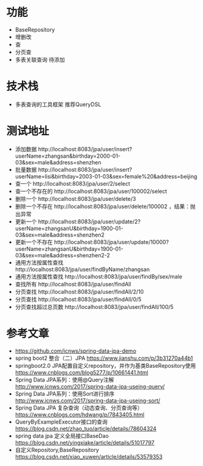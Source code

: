 
# 功能
* BaseRepository
* 增删改
* 查
* 分页查
* 多表关联查询 待添加

# 技术栈
* 多表查询的工具框架 推荐QueryDSL

# 测试地址
* 添加数据 http://localhost:8083/jpa/user/insert?userName=zhangsan&birthday=2000-01-03&sex=male&address=shenzhen
* 批量数据 http://localhost:8083/jpa/user/insert?userName=lisi&birthday=2003-01-03&sex=female%20&address=beijing
* 查一个 http://localhost:8083/jpa/user/2/select
* 查一个不存在的 http://localhost:8083/jpa/user/100002/select
* 删除一个 http://localhost:8083/jpa/user/delete/3
* 删除一个不存在 http://localhost:8083/jpa/user/delete/100002 ，结果：抛出异常
* 更新一个 http://localhost:8083/jpa/user/update/2?userName=zhangsanU&birthday=1900-01-03&sex=male&address=shenzhen2
* 更新一个不存在 http://localhost:8083/jpa/user/update/10000?userName=zhangsanU&birthday=1900-01-03&sex=male&address=shenzhen2-2
* 通用方法按属性查找 http://localhost:8083/jpa/user/findByName/zhangsan
* 通用方法按属性查找 http://localhost:8083/jpa/user/findBy/sex/male
* 查找所有 http://localhost:8083/jpa/user/findAll
* 分页查找 http://localhost:8083/jpa/user/findAll/2/10
* 分页查找 http://localhost:8083/jpa/user/findAll/0/5  
* 分页查找超过总页数 http://localhost:8083/jpa/user/findAll/100/5


# 参考文章
* https://github.com/icnws/spring-data-jpa-demo
* spring boot2 整合（二）JPA https://www.jianshu.com/p/3b31270a44b1
* springboot2.0 JPA配置自定义repository，并作为基类BaseRepository使用 https://www.cnblogs.com/blog5277/p/10661441.html
* Spring Data JPA系列：使用@Query注解 http://www.icnws.com/2017/spring-data-jpa-useing-query/
* Spring Data JPA系列：使用Sort进行排序 http://www.icnws.com/2017/spring-data-jpa-useing-sort/
* Spring Data JPA 复杂查询（动态查询、分页查询等）https://www.cnblogs.com/hdwang/p/7843405.html
* QueryByExampleExecutor接口的查询 https://blog.csdn.net/zhao_tuo/article/details/78604324
* spring data jpa 定义全局接口BaseDao https://blog.csdn.net/yingxiake/article/details/51017797
* 自定义Repository,BaseRepository https://blog.csdn.net/xiao_xuwen/article/details/53579353

